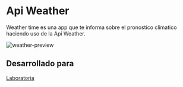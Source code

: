 # Api Weather
Weather time es una app que te informa sobre el pronostico climatico haciendo uso de la Api Weather.

![weather-preview](https://user-images.githubusercontent.com/32302079/37918567-0fa8f2f8-30e7-11e8-8edf-2089a0cb6f91.png)


## Desarrollado para 
[Laboratoria](http://laboratoria.la)
